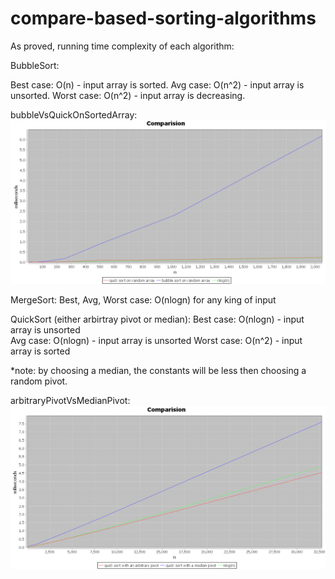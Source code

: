 # compare-based-sorting-algorithms
As proved, running time complexity of each algorithm:

BubbleSort:

Best case: O(n) - input array is sorted.
Avg case: O(n^2) - input array is unsorted.
Worst case: O(n^2) - input array is decreasing.

bubbleVsQuickOnSortedArray:
![sorted](https://github.com/ofir1080/compare-based-sorting-algorithms/blob/master/sorted.PNG)

MergeSort:
Best, Avg, Worst case: O(nlogn) for any king of input

QuickSort (either arbirtray pivot or median):
Best case: O(nlogn) - input array is unsorted  
Avg case: O(nlogn) - input array is unsorted
Worst case: O(n^2) - input array is sorted

*note: by choosing a median, the constants will be less then choosing a random pivot.

arbitraryPivotVsMedianPivot:
![quickquick](https://github.com/ofir1080/compare-based-sorting-algorithms/blob/master/quickquick.PNG)
